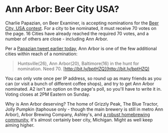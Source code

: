 Ann Arbor: Beer City USA?
=========================

Charlie Papazian, on Beer Examiner, is accepting nominations for the [Beer City, USA contest](http://www.examiner.com/examiner/x-241-Beer-Examiner~y2010m5d10-Beer-City-USA-2010-poll-coming-soon---Nominate-city-for-ballot-now). For a city to be nominated, it must receive 70 votes on the page. 16 Cities have already reached the required 70 votes, and a number of others are close - including Ann Arbor.

Per a [Papazian tweet earlier today](http://twitter.com/CharliePapazian/status/13930992518), Ann Arbor is one of the few additional cities within reach of a nomination:

> Huntsville(26), Ann Arbor(20), Baltimore(16) in the hunt for nomination. Need 70. [http://bit.ly/bptHZQ](http://bit.ly/bptHZQ)

You can only vote once per IP address, so round up as many friends as you can (or visit a bunch of different coffee shops), and try to get Ann Arbor nominated. A2 isn't an option on the page's poll, so you'll have to write it in. Voting closes at 2PM Eastern on Sunday.

Why is Ann Arbor deserving? The home of Grizzly Peak, The Blue Tractor, Jolly Pumpkin (taphouse only - though the main brewery is still in metro Ann Arbor), Arbor Brewing Company, Ashley's, and [a robust homebrewing community](http://aabg.org), it's almost certainly beer city, Michigan. Might as well keep aiming higher.